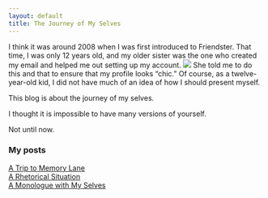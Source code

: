 ```yaml
---
layout: default
title: The Journey of My Selves
---
```


I think it was around 2008 when I was first introduced to Friendster. That time, I was only 12 years old, and my older sister was the one who created my email and helped me out setting up my account.
![](223460_217078918319011_4031894_n.jpg)
She told me to do this and that to ensure that my profile looks “chic.” Of course, as a twelve-year-old kid, I did not have much of an idea of how I should present myself.

This blog is about the journey of my selves.

I thought it is impossible to have many versions of yourself.

Not until now.

### My posts
[A Trip to Memory Lane](./A_Trip_to_Memory_Lane.md)\
[A Rhetorical Situation](./A_Rhetorical_Situation.md)\
[A Monologue with My Selves](./A_Monologue_with_My_Selves.md)
